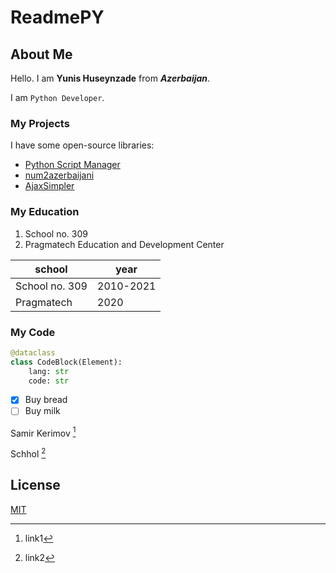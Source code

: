 # ReadmePY

## About Me

Hello. I am **Yunis Huseynzade** from ***Azerbaijan***.

I am `Python Developer`.

### My Projects

I have some open-source libraries:

-	[Python Script Manager](https://github.com/yunisdev/python-script-manager)
-	[num2azerbaijani](https://github.com/yunisdev/num2azerbaijani)
-	[AjaxSimpler](https://github.com/yunisdev/AjaxSimpler)

### My Education

1.	School no. 309
2.	Pragmatech Education and Development Center

| school | year |
| ----------- | ----------- |
| School no. 309 | 2010-2021 |
| Pragmatech | 2020 |

### My Code

```py
@dataclass
class CodeBlock(Element):
    lang: str
    code: str
```

- [x] Buy bread
- [ ] Buy milk

Samir Kerimov [^1619620698.6057918]
 [^1619620698.6057918]: link1

Schhol [^1619620698.605844]
 [^1619620698.605844]: link2

## License

[MIT](https://choosealicense.com/licenses/mit/)

